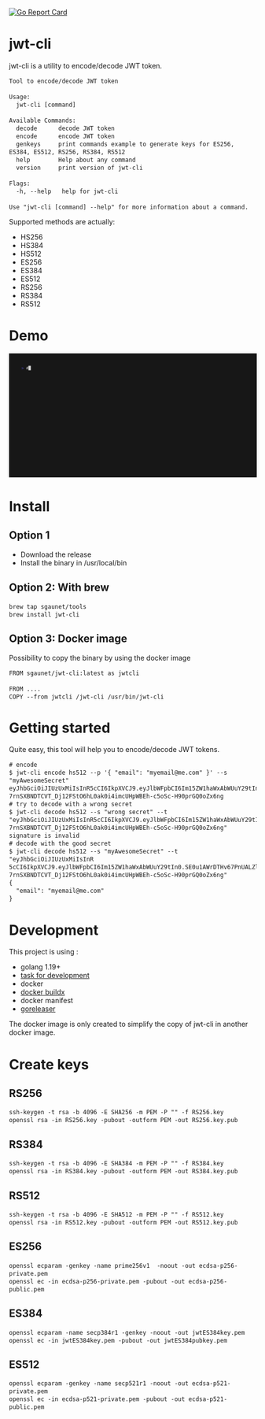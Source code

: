 [![Go Report Card](https://goreportcard.com/badge/github.com/sgaunet/jwt-cli)](https://goreportcard.com/report/github.com/sgaunet/jwt-cli)

# jwt-cli

jwt-cli is a utility to encode/decode JWT token.

```
Tool to encode/decode JWT token

Usage:
  jwt-cli [command]

Available Commands:
  decode      decode JWT token
  encode      encode JWT token
  genkeys     print commands example to generate keys for ES256, ES384, ES512, RS256, RS384, RS512
  help        Help about any command
  version     print version of jwt-cli

Flags:
  -h, --help   help for jwt-cli

Use "jwt-cli [command] --help" for more information about a command.
```

Supported methods are actually:

* HS256
* HS384
* HS512
* ES256
* ES384
* ES512
* RS256
* RS384
* RS512

# Demo

![demo](doc/demo.gif)

# Install

## Option 1

* Download the release
* Install the binary in /usr/local/bin 

## Option 2: With brew

```
brew tap sgaunet/tools
brew install jwt-cli
```

## Option 3: Docker image

Possibility to copy the binary by using the docker image

```
FROM sgaunet/jwt-cli:latest as jwtcli

FROM ....
COPY --from jwtcli /jwt-cli /usr/bin/jwt-cli
```

# Getting started

Quite easy, this tool will help you to encode/decode JWT tokens.

```
# encode
$ jwt-cli encode hs512 --p '{ "email": "myemail@me.com" }' --s "myAwesomeSecret"
eyJhbGciOiJIUzUxMiIsInR5cCI6IkpXVCJ9.eyJlbWFpbCI6Im15ZW1haWxAbWUuY29tIn0.SE0u1AWrDTHv67PnUALZl8VQ-7rnSXBNDTCVT_Dj12FStO6hL0ak0i4imcUHpWBEh-c5oSc-H90prGQ0oZx6ng
# try to decode with a wrong secret
$ jwt-cli decode hs512 --s "wrong secret" --t "eyJhbGciOiJIUzUxMiIsInR5cCI6IkpXVCJ9.eyJlbWFpbCI6Im15ZW1haWxAbWUuY29tIn0.SE0u1AWrDTHv67PnUALZl8VQ-7rnSXBNDTCVT_Dj12FStO6hL0ak0i4imcUHpWBEh-c5oSc-H90prGQ0oZx6ng"
signature is invalid
# decode with the good secret
$ jwt-cli decode hs512 --s "myAwesomeSecret" --t "eyJhbGciOiJIUzUxMiIsInR
5cCI6IkpXVCJ9.eyJlbWFpbCI6Im15ZW1haWxAbWUuY29tIn0.SE0u1AWrDTHv67PnUALZl8VQ-7rnSXBNDTCVT_Dj12FStO6hL0ak0i4imcUHpWBEh-c5oSc-H90prGQ0oZx6ng"
{
  "email": "myemail@me.com"
}
```

# Development

This project is using :

* golang 1.19+
* [task for development](https://taskfile.dev/#/)
* docker
* [docker buildx](https://github.com/docker/buildx)
* docker manifest
* [goreleaser](https://goreleaser.com/)

The docker image is only created to simplify the copy of jwt-cli in another docker image.


# Create keys

## RS256

```
ssh-keygen -t rsa -b 4096 -E SHA256 -m PEM -P "" -f RS256.key
openssl rsa -in RS256.key -pubout -outform PEM -out RS256.key.pub
```

## RS384

```
ssh-keygen -t rsa -b 4096 -E SHA384 -m PEM -P "" -f RS384.key
openssl rsa -in RS384.key -pubout -outform PEM -out RS384.key.pub
```

## RS512

```
ssh-keygen -t rsa -b 4096 -E SHA512 -m PEM -P "" -f RS512.key
openssl rsa -in RS512.key -pubout -outform PEM -out RS512.key.pub
```

## ES256

```
openssl ecparam -genkey -name prime256v1  -noout -out ecdsa-p256-private.pem
openssl ec -in ecdsa-p256-private.pem -pubout -out ecdsa-p256-public.pem 
```

## ES384

```
openssl ecparam -name secp384r1 -genkey -noout -out jwtES384key.pem
openssl ec -in jwtES384key.pem -pubout -out jwtES384pubkey.pem
```

## ES512

```
openssl ecparam -genkey -name secp521r1 -noout -out ecdsa-p521-private.pem
openssl ec -in ecdsa-p521-private.pem -pubout -out ecdsa-p521-public.pem 
```